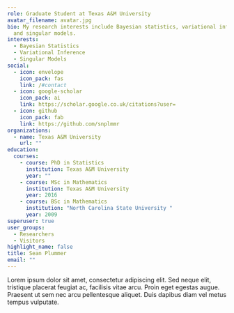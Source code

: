 ```yaml
---
role: Graduate Student at Texas A&M University
avatar_filename: avatar.jpg
bio: My research interests include Bayesian statistics, variational inference
  and singular models.
interests:
  - Bayesian Statistics
  - Variational Inference
  - Singular Models
social:
  - icon: envelope
    icon_pack: fas
    link: /#contact
  - icon: google-scholar
    icon_pack: ai
    link: https://scholar.google.co.uk/citations?user=
  - icon: github
    icon_pack: fab
    link: https://github.com/snplmmr
organizations:
  - name: Texas A&M University
    url: ""
education:
  courses:
    - course: PhD in Statistics
      institution: Texas A&M University
      year: ""
    - course: MSc in Mathematics
      institution: Texas A&M University
      year: 2016
    - course: BSc in Mathematics
      institution: "North Carolina State University "
      year: 2009
superuser: true
user_groups:
  - Researchers
  - Visitors
highlight_name: false
title: Sean Plummer
email: ""
---
```

Lorem ipsum dolor sit amet, consectetur adipiscing elit. Sed neque elit, tristique placerat feugiat ac, facilisis vitae arcu. Proin eget egestas augue. Praesent ut sem nec arcu pellentesque aliquet. Duis dapibus diam vel metus tempus vulputate.